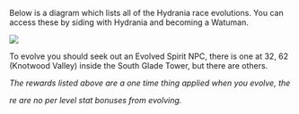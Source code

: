 Below is a diagram which lists all of the Hydrania race evolutions. You can access these by siding with Hydrania and becoming a Watuman.

![](https://lohcdn.com/images/hydrania.png)

To evolve you should seek out an Evolved Spirit NPC, there is one at 32, 62 (Knotwood Valley) inside the South Glade Tower, but there are others.

_The rewards listed above are a one time thing applied when you evolve, the_

_re are no per level stat bonuses from evolving._
